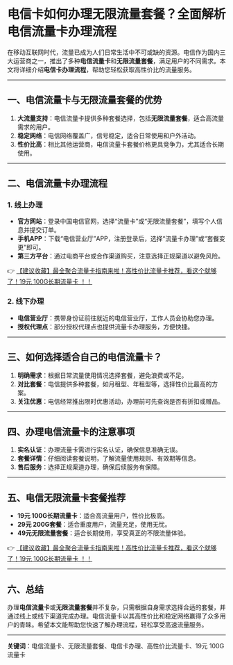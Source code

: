 # 电信卡如何办理无限流量套餐？全面解析电信流量卡办理流程

在移动互联网时代，流量已成为人们日常生活中不可或缺的资源。电信作为国内三大运营商之一，推出了多种**电信流量卡**和**无限流量套餐**，满足用户的不同需求。本文将详细介绍**电信卡办理流程**，帮助您轻松获取高性价比的流量服务。

---

## 一、电信流量卡与无限流量套餐的优势

1. **大流量支持**：电信流量卡提供多种套餐选择，包括**无限流量套餐**，适合高流量需求的用户。
2. **稳定网络**：电信网络覆盖广，信号稳定，适合日常使用和户外活动。
3. **性价比高**：相比其他运营商，电信流量卡套餐价格更具竞争力，尤其适合长期使用。

---

## 二、电信流量卡办理流程

### 1. 线上办理
- **官方网站**：登录中国电信官网，选择“流量卡”或“无限流量套餐”，填写个人信息并提交订单。
- **手机APP**：下载“电信营业厅”APP，注册登录后，选择“流量卡办理”或“套餐变更”即可。
- **第三方平台**：通过电商平台或合作渠道购买，注意选择正规渠道以避免风险。

👉 [【建议收藏】最全聚合流量卡指南来啦！高性价比流量卡推荐，看这个就够了！19元 100G长期流量卡 ！！](https://bit.ly/Liuliangka)

### 2. 线下办理
- **电信营业厅**：携带身份证前往就近的电信营业厅，工作人员会协助您办理。
- **授权代理点**：部分授权代理点也提供流量卡办理服务，方便快捷。

---

## 三、如何选择适合自己的电信流量卡？

1. **明确需求**：根据日常流量使用情况选择套餐，避免浪费或不足。
2. **对比套餐**：电信提供多种套餐，如月租型、年租型等，选择性价比最高的方案。
3. **关注优惠**：电信经常推出限时优惠活动，办理前可先查询是否有折扣或赠品。

---

## 四、办理电信流量卡的注意事项

1. **实名认证**：办理流量卡需进行实名认证，确保信息准确无误。
2. **套餐详情**：仔细阅读套餐说明，了解流量使用规则、有效期等信息。
3. **售后服务**：选择正规渠道办理，确保后续服务有保障。

---

## 五、电信无限流量卡套餐推荐

- **19元 100G长期流量卡**：适合高流量用户，性价比极高。
- **29元 200G套餐**：适合重度用户，流量充足，使用无忧。
- **49元无限流量套餐**：适合长期使用，享受真正的不限流量体验。

👉 [【建议收藏】最全聚合流量卡指南来啦！高性价比流量卡推荐，看这个就够了！19元 100G长期流量卡 ！！](https://bit.ly/Liuliangka)

---

## 六、总结

办理**电信流量卡**或**无限流量套餐**并不复杂，只需根据自身需求选择合适的套餐，并通过线上或线下渠道完成办理。电信流量卡以其高性价比和稳定网络赢得了众多用户的青睐。希望本文能帮助您快速了解办理流程，轻松享受高速流量服务。

---

**关键词**：电信流量卡、无限流量套餐、电信卡办理、高性价比流量卡、19元 100G流量卡